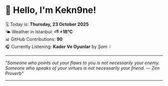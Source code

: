 # 👋 Hello, I'm Kekn9ne!

🗓️ Today is: **Thursday, 23 October 2025**  
🌤️ Weather in Istanbul: **⛅️  +18°C**  
📊 GitHub Contributions: **90**  
🎧 Currently Listening: **Kader Ve Oyunlar** by *Şam* 🎶

---

_"Someone who points out your flaws to you is not necessarily your enemy. Someone who speaks of your virtues is not necessarily your friend. — *Zen Proverb*"_

---
